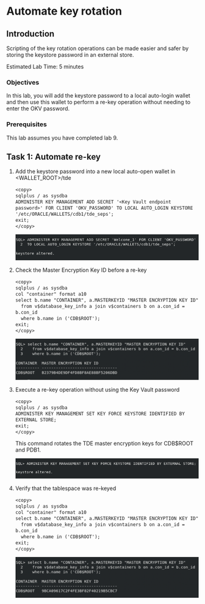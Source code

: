 # Automate key rotation

## Introduction
Scripting of the key rotation operations can be made easier and safer by storing the keystore password in an external store.

Estimated Lab Time: 5 minutes 

### Objectives
In this lab, you will add the keystore password to a local auto-login wallet and then use this wallet to perform a re-key operation without needing to enter the OKV password.

### Prerequisites
This lab assumes you have completed lab 9.

## Task 1: Automate re-key

1. Add the keystore password into a new local auto-open wallet in &lt;WALLET_ROOT&gt;/tde

    ````
    <copy>
    sqlplus / as sysdba
    ADMINISTER KEY MANAGEMENT ADD SECRET '<Key Vault endpoint password>' FOR CLIENT 'OKV_PASSWORD' TO LOCAL AUTO_LOGIN KEYSTORE '/etc/ORACLE/WALLETS/cdb1/tde_seps';
    exit;
    </copy>
    ````
    
    ![Key Vault](./images/Screenshot_2025-10-03_16.19.30.png "Add the keystore password into a new local auto-open wallet in <WALLET_ROOT>/tde")

2. Check the Master Encryption Key ID before a re-key

    ```
    <copy>
    sqlplus / as sysdba
    col "container" format a10
    select b.name "CONTAINER", a.MASTERKEYID "MASTER ENCRYPTION KEY ID"
      from v$database_key_info a join v$containers b on a.con_id = b.con_id
      where b.name in ('CDB$ROOT');
    exit;
    </copy>
    ```

    ![Key Vault](./images/Screenshot_2025-10-07_23.41.30.png "Check the Master Encryption Key ID before a re-key")

3. Execute a re-key operation without using the Key Vault password

    ````
    <copy>
    sqlplus / as sysdba
    ADMINISTER KEY MANAGEMENT SET KEY FORCE KEYSTORE IDENTIFIED BY EXTERNAL STORE;
    exit;
    </copy>
    ````

    This command rotates the TDE master encryption keys for CDB$ROOT and PDB1.    

    ![Key Vault](./images/Screenshot_2025-10-07_23.29.07.png "Execute a re-key operation without using the Key Vault password")

4. Verify that the tablespace was re-keyed

    ```
    <copy>
    sqlplus / as sysdba
    col "container" format a10
    select b.name "CONTAINER", a.MASTERKEYID "MASTER ENCRYPTION KEY ID"
      from v$database_key_info a join v$containers b on a.con_id = b.con_id
      where b.name in ('CDB$ROOT');
    exit;
    </copy>
    ```

    ![Key Vault](./images/Screenshot_2025-10-07_23.39.39.png "Verify that the tablespace was re-keyed")